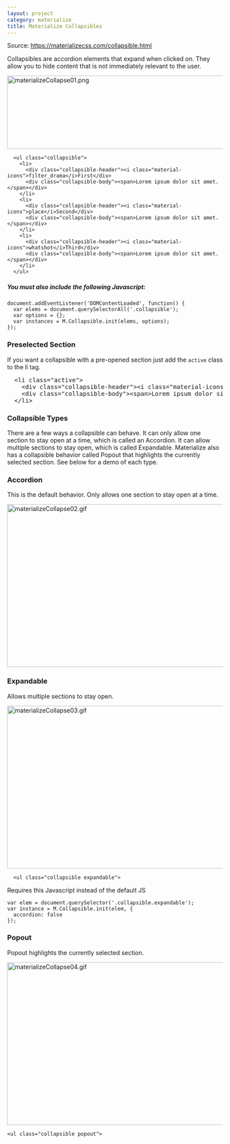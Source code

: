 ```yaml
---
layout: project
category: materialize
title: Materialize Collapsibles
---
```

<p>Source: <a href="https://materializecss.com/collapsible.html">https://materializecss.com/collapsible.html</a></p>
<p><span>Collapsibles are accordion elements that expand when clicked on. They allow you to hide content that is not immediately relevant to the user.</span></p>
<p><span><img src="/wd/materialize/images/materializeCollapse01.png" alt="materializeCollapse01.png" width="600" height="171" data-api-endpoint="https://hilliard.instructure.com/api/v1/courses/31582/files/12153667" data-api-returntype="File"></span></p>
<pre class=" language-markup"><code class=" language-markup"><span class="token tag"><span class="token punctuation">  &lt;</span>ul <span class="token attr-name">class</span><span class="token attr-value"><span class="token punctuation">=</span><span class="token punctuation">"</span>collapsible<span class="token punctuation">"</span></span><span class="token punctuation">&gt;</span></span>
    <span class="token tag"><span class="token punctuation">&lt;</span>li<span class="token punctuation">&gt;</span></span>
      <span class="token tag"><span class="token punctuation">&lt;</span>div <span class="token attr-name">class</span><span class="token attr-value"><span class="token punctuation">=</span><span class="token punctuation">"</span>collapsible-header<span class="token punctuation">"</span></span><span class="token punctuation">&gt;</span></span><span class="token tag"><span class="token punctuation">&lt;</span>i <span class="token attr-name">class</span><span class="token attr-value"><span class="token punctuation">=</span><span class="token punctuation">"</span>material-icons<span class="token punctuation">"</span></span><span class="token punctuation">&gt;</span></span>filter_drama<span class="token tag"><span class="token punctuation">&lt;/</span>i<span class="token punctuation">&gt;</span></span>First<span class="token tag"><span class="token punctuation">&lt;/</span>div<span class="token punctuation">&gt;</span></span>
      <span class="token tag"><span class="token punctuation">&lt;</span>div <span class="token attr-name">class</span><span class="token attr-value"><span class="token punctuation">=</span><span class="token punctuation">"</span>collapsible-body<span class="token punctuation">"</span></span><span class="token punctuation">&gt;</span></span><span class="token tag"><span class="token punctuation">&lt;</span>span<span class="token punctuation">&gt;</span></span>Lorem ipsum dolor sit amet.<span class="token tag"><span class="token punctuation">&lt;/</span>span<span class="token punctuation">&gt;</span></span><span class="token tag"><span class="token punctuation">&lt;/</span>div<span class="token punctuation">&gt;</span></span>
    <span class="token tag"><span class="token punctuation">&lt;/</span>li<span class="token punctuation">&gt;</span></span>
    <span class="token tag"><span class="token punctuation">&lt;</span>li<span class="token punctuation">&gt;</span></span>
      <span class="token tag"><span class="token punctuation">&lt;</span>div <span class="token attr-name">class</span><span class="token attr-value"><span class="token punctuation">=</span><span class="token punctuation">"</span>collapsible-header<span class="token punctuation">"</span></span><span class="token punctuation">&gt;</span></span><span class="token tag"><span class="token punctuation">&lt;</span>i <span class="token attr-name">class</span><span class="token attr-value"><span class="token punctuation">=</span><span class="token punctuation">"</span>material-icons<span class="token punctuation">"</span></span><span class="token punctuation">&gt;</span></span>place<span class="token tag"><span class="token punctuation">&lt;/</span>i<span class="token punctuation">&gt;</span></span>Second<span class="token tag"><span class="token punctuation">&lt;/</span>div<span class="token punctuation">&gt;</span></span>
      <span class="token tag"><span class="token punctuation">&lt;</span>div <span class="token attr-name">class</span><span class="token attr-value"><span class="token punctuation">=</span><span class="token punctuation">"</span>collapsible-body<span class="token punctuation">"</span></span><span class="token punctuation">&gt;</span></span><span class="token tag"><span class="token punctuation">&lt;</span>span<span class="token punctuation">&gt;</span></span>Lorem ipsum dolor sit amet.<span class="token tag"><span class="token punctuation">&lt;/</span>span<span class="token punctuation">&gt;</span></span><span class="token tag"><span class="token punctuation">&lt;/</span>div<span class="token punctuation">&gt;</span></span>
    <span class="token tag"><span class="token punctuation">&lt;/</span>li<span class="token punctuation">&gt;</span></span>
    <span class="token tag"><span class="token punctuation">&lt;</span>li<span class="token punctuation">&gt;</span></span>
      <span class="token tag"><span class="token punctuation">&lt;</span>div <span class="token attr-name">class</span><span class="token attr-value"><span class="token punctuation">=</span><span class="token punctuation">"</span>collapsible-header<span class="token punctuation">"</span></span><span class="token punctuation">&gt;</span></span><span class="token tag"><span class="token punctuation">&lt;</span>i <span class="token attr-name">class</span><span class="token attr-value"><span class="token punctuation">=</span><span class="token punctuation">"</span>material-icons<span class="token punctuation">"</span></span><span class="token punctuation">&gt;</span></span>whatshot<span class="token tag"><span class="token punctuation">&lt;/</span>i<span class="token punctuation">&gt;</span></span>Third<span class="token tag"><span class="token punctuation">&lt;/</span>div<span class="token punctuation">&gt;</span></span>
      <span class="token tag"><span class="token punctuation">&lt;</span>div <span class="token attr-name">class</span><span class="token attr-value"><span class="token punctuation">=</span><span class="token punctuation">"</span>collapsible-body<span class="token punctuation">"</span></span><span class="token punctuation">&gt;</span></span><span class="token tag"><span class="token punctuation">&lt;</span>span<span class="token punctuation">&gt;</span></span>Lorem ipsum dolor sit amet.<span class="token tag"><span class="token punctuation">&lt;/</span>span<span class="token punctuation">&gt;</span></span><span class="token tag"><span class="token punctuation">&lt;/</span>div<span class="token punctuation">&gt;</span></span>
    <span class="token tag"><span class="token punctuation">&lt;/</span>li<span class="token punctuation">&gt;</span></span>
  <span class="token tag"><span class="token punctuation">&lt;/</span>ul<span class="token punctuation">&gt;</span></span></code></pre>
<h5>You must also include the following Javascript:</h5>
<pre class=" language-javascript"><code class=" language-javascript"><span class="token punctuation">document.addEventListener('DOMContentLoaded', function() {<br>  var elems = document.querySelectorAll('.collapsible'); <br>  var options = {};<br>  var instances = M.Collapsible.init(elems, options);<br>});</span></code></pre>
<h3>Preselected Section</h3>
<p><span>If you want a collapsible with a pre-opened section just add the <code class=" language-markup">active</code> class to the li tag.</span></p>
<pre>  &lt;li class="active"&gt;<br>    &lt;div class="collapsible-header"&gt;&lt;i class="material-icons"&gt;place&lt;/i&gt;Second&lt;/div&gt;<br>    &lt;div class="collapsible-body"&gt;&lt;span&gt;Lorem ipsum dolor sit amet.&lt;/span&gt;&lt;/div&gt;<br>  &lt;/li&gt;</pre>
<h3><span>Collapsible Types</span></h3>
<p><span>There are a few ways a collapsible can behave. It can only allow one section to stay open at a time, which is called an Accordion. It can allow multiple sections to stay open, which is called Expandable. Materialize also has a collapsible behavior called Popout that highlights the currently selected section. See below for a demo of each type.</span></p>
<h3 class="light">Accordion</h3>
<p>This is the default behavior. Only allows one section to stay open at a time.</p>
<p><img src="/wd/materialize/images/materializeCollapse02.gif" alt="materializeCollapse02.gif" width="600" height="380" data-api-endpoint="https://hilliard.instructure.com/api/v1/courses/31582/files/12154157" data-api-returntype="File"></p>
<h3>Expandable</h3>
<p><span>Allows multiple sections to stay open. </span></p>
<p><span><img src="/wd/materialize/images/materializeCollapse03.gif" alt="materializeCollapse03.gif" width="600" height="380" data-api-endpoint="https://hilliard.instructure.com/api/v1/courses/31582/files/12154171" data-api-returntype="File"></span></p>
<pre class=" language-markup"><code class=" language-markup">  <span class="token tag"><span class="token punctuation">&lt;</span>ul <span class="token attr-name">class</span><span class="token attr-value"><span class="token punctuation">=</span><span class="token punctuation">"</span>collapsible expandable<span class="token punctuation">"</span></span><span class="token punctuation">&gt;</span></span>
</code></pre>
<p>Requires this Javascript instead of the default JS</p>
<pre class=" language-javascript"><code class=" language-javascript"><span class="token keyword">var</span> elem <span class="token operator">=</span> document<span class="token punctuation">.</span><span class="token function">querySelector</span><span class="token punctuation">(</span><span class="token string">'.collapsible.expandable'</span><span class="token punctuation">)</span><span class="token punctuation">;</span>
<span class="token keyword">var</span> instance <span class="token operator">=</span> M<span class="token punctuation">.</span>Collapsible<span class="token punctuation">.</span><span class="token function">init</span><span class="token punctuation">(</span>elem<span class="token punctuation">,</span> <span class="token punctuation">{</span>
  accordion<span class="token punctuation">:</span> <span class="token keyword">false</span>
<span class="token punctuation">}</span><span class="token punctuation">)</span><span class="token punctuation">;</span></code></pre>
<h3><span>Popout</span></h3>
<p><span>Popout highlights the currently selected section.</span></p>
<p><span><img src="/wd/materialize/images/materializeCollapse04.gif" alt="materializeCollapse04.gif" width="600" height="380" data-api-endpoint="https://hilliard.instructure.com/api/v1/courses/31582/files/12154180" data-api-returntype="File"></span></p>
<pre class=" language-markup"><code class=" language-markup"><span class="token tag"><span class="token punctuation">&lt;</span>ul <span class="token attr-name">class</span><span class="token attr-value"><span class="token punctuation">=</span><span class="token punctuation">"</span>collapsible popout<span class="token punctuation">"</span></span><span class="token punctuation">&gt;</span></span></code></pre>
